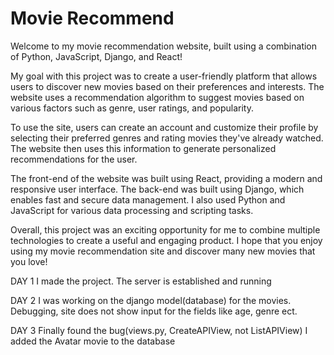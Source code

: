 # Movie Recommend
 Welcome to my movie recommendation website, built using a combination of Python, JavaScript, Django, and React!

My goal with this project was to create a user-friendly platform that allows users to discover new movies based on their preferences and interests. The website uses a recommendation algorithm to suggest movies based on various factors such as genre, user ratings, and popularity.

To use the site, users can create an account and customize their profile by selecting their preferred genres and rating movies they've already watched. The website then uses this information to generate personalized recommendations for the user.

The front-end of the website was built using React, providing a modern and responsive user interface. The back-end was built using Django, which enables fast and secure data management. I also used Python and JavaScript for various data processing and scripting tasks.

Overall, this project was an exciting opportunity for me to combine multiple technologies to create a useful and engaging product. I hope that you enjoy using my movie recommendation site and discover many new movies that you love!


DAY 1
    I made the project. The server is established and running

DAY 2
    I was working on the django model(database) for the movies. Debugging, site does not show input for the fields like age, genre ect.

DAY 3
    Finally found the bug(views.py, CreateAPIView, not ListAPIView) I added the Avatar movie to the database